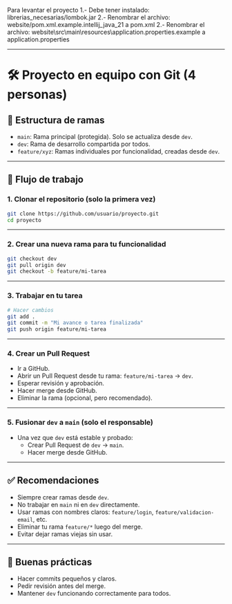 Para levantar el proyecto
1.- Debe tener instalado: librerias_necesarias/lombok.jar
2.- Renombrar el archivo: website/pom.xml.example.intellij_java_21 a pom.xml
2.- Renombrar el archivo: website\src\main\resources\application.properties.example a application.properties


------------------------------
# 🛠 Proyecto en equipo con Git (4 personas)

## 🌳 Estructura de ramas

- `main`: Rama principal (protegida). Solo se actualiza desde `dev`.
- `dev`: Rama de desarrollo compartida por todos.
- `feature/xyz`: Ramas individuales por funcionalidad, creadas desde `dev`.

---

## 🔄 Flujo de trabajo

### 1. Clonar el repositorio (solo la primera vez)
```bash
git clone https://github.com/usuario/proyecto.git
cd proyecto
```

---

### 2. Crear una nueva rama para tu funcionalidad
```bash
git checkout dev
git pull origin dev
git checkout -b feature/mi-tarea
```

---

### 3. Trabajar en tu tarea
```bash
# Hacer cambios
git add .
git commit -m "Mi avance o tarea finalizada"
git push origin feature/mi-tarea
```

---

### 4. Crear un Pull Request
- Ir a GitHub.
- Abrir un Pull Request desde tu rama: `feature/mi-tarea` → `dev`.
- Esperar revisión y aprobación.
- Hacer merge desde GitHub.
- Eliminar la rama (opcional, pero recomendado).

---

### 5. Fusionar `dev` a `main` (solo el responsable)
- Una vez que `dev` está estable y probado:
  - Crear Pull Request de `dev` → `main`.
  - Hacer merge desde GitHub.

---

## ✅ Recomendaciones

- Siempre crear ramas desde `dev`.
- No trabajar en `main` ni en `dev` directamente.
- Usar ramas con nombres claros: `feature/login`, `feature/validacion-email`, etc.
- Eliminar tu rama `feature/*` luego del merge.
- Evitar dejar ramas viejas sin usar.

---

## 🧠 Buenas prácticas

- Hacer commits pequeños y claros.
- Pedir revisión antes del merge.
- Mantener `dev` funcionando correctamente para todos.